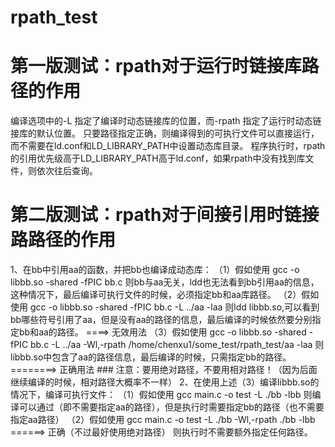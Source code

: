 # rpath_test

# 第一版测试：rpath对于运行时链接库路径的作用
编译选项中的-L 指定了编译时动态链接库的位置，而-rpath 指定了运行时动态链接库的默认位置。
只要路径指定正确，则编译得到的可执行文件可以直接运行，而不需要在ld.conf和LD_LIBRARY_PATH中设置动态库目录。
程序执行时，rpath的引用优先级高于LD_LIBRARY_PATH高于ld.conf，如果rpath中没有找到库文件，则依次往后查询。

# 第二版测试：rpath对于间接引用时链接路路径的作用
1、在bb中引用aa的函数，并把bb也编译成动态库：
  （1）假如使用 gcc -o libbb.so -shared -fPIC bb.c
      则bb与aa无关，ldd也无法看到bb引用aa的信息，
      这种情况下，最后编译可执行文件的时候，必须指定bb和aa库路径。
  （2）假如使用 gcc -o libbb.so -shared -fPIC bb.c -L ../aa -laa
      则ldd libbb.so,可以看到bb哪些符号引用了aa，但是没有aa的路径的信息，最后编译的时候依然要分别指定bb和aa的路径。  ====>   无效用法
  （3）假如使用 gcc -o libbb.so -shared -fPIC bb.c -L ../aa -Wl,-rpath /home/chenxu1/some_test/rpath_test/aa -laa
      则libbb.so中包含了aa的路径信息，最后编译的时候，只需指定bb的路径。  ========>  正确用法
      ### 注意：要用绝对路径，不要用相对路径！（因为后面继续编译的时候，相对路径大概率不一样）
2、在使用上述（3）编译libbb.so的情况下，编译可执行文件：
  （1）假如使用 gcc main.c -o test -L ./bb -lbb
      则编译可以通过（即不需要指定aa的路径），但是执行时需要指定bb的路径（也不需要指定aa路径）
  （2）假如使用 gcc main.c -o test -L ./bb -Wl,-rpath ./bb -lbb  ======>  正确（不过最好使用绝对路径）
      则执行时不需要额外指定任何路径。
